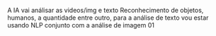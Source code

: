A IA vai análisar as videos/img e texto 
Reconhecimento de objetos, humanos, a quantidade entre outro, para a análise de texto vou estar usando NLP conjunto com a análise de imagem 01
